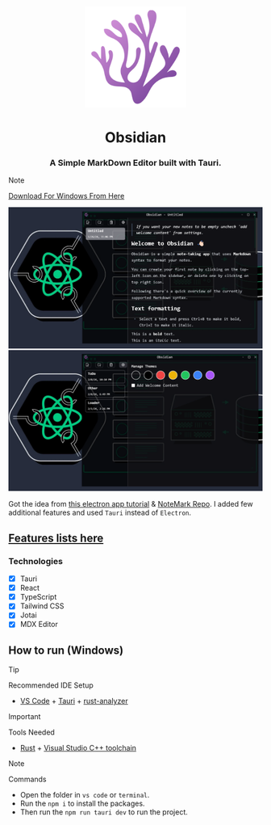 <div  align="center">
    <img src="./docs/logo.png" alt="Obsidian Logo" title="Obsidian" width="200"/>
    <h1>Obsidian</h1>
    <h3>A Simple MarkDown Editor built with Tauri.</h3>
</div>

> [!NOTE]  
> [Download For Windows From Here](https://github.com/Ulrich-Tonmoy/obsidian/releases)

<div  align="center">
    <img src="./docs/obsidian.png" alt="Obsidian"/>
    <img src="./docs/settings.png" alt="Settings"/>
</div>

Got the idea from [this electron app tutorial](https://youtu.be/t8ane4BDyC8) & [NoteMark Repo](https://github.com/gionathas/NoteMark). I added few additional features and used `Tauri` instead of `Electron`.

## [Features lists here](./docs/v-features.md)

### Technologies

- [x] Tauri
- [x] React
- [x] TypeScript
- [x] Tailwind CSS
- [x] Jotai
- [x] MDX Editor

## How to run (Windows)

> [!TIP]
> Recommended IDE Setup
>
> - [VS Code](https://code.visualstudio.com/) + [Tauri](https://marketplace.visualstudio.com/items?itemName=tauri-apps.tauri-vscode) + [rust-analyzer](https://marketplace.visualstudio.com/items?itemName=rust-lang.rust-analyzer)

> [!IMPORTANT]  
> Tools Needed
>
> - [Rust](https://www.rust-lang.org/tools/install) + [Visual Studio C++ toolchain](https://visualstudio.microsoft.com/vs/features/cplusplus/)

> [!NOTE]  
> Commands
>
> - Open the folder in `vs code` or `terminal`.
> - Run the `npm i` to install the packages.
> - Then run the `npm run tauri dev` to run the project.
